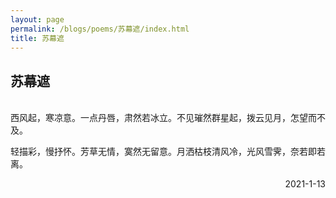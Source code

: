 ```yaml
---
layout: page
permalink: /blogs/poems/苏幕遮/index.html
title: 苏幕遮
---
```


## 苏幕遮
<br>
西风起，寒凉意。一点丹唇，肃然若冰立。不见璀然群星起，拨云见月，怎望而不及。

轻描彩，慢抒怀。芳草无情，寞然无留意。月洒枯枝清风冷，光风雪霁，奈若即若离。

<p align="right">2021-1-13</p>
